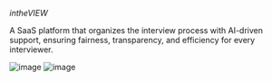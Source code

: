 *intheVIEW*

A SaaS platform that organizes the interview process with AI-driven support, ensuring fairness, transparency, and efficiency for every interviewer.

![image](https://github.com/user-attachments/assets/8465ea72-3d34-414d-9fb2-150aaa91e6fc)
![image](https://github.com/user-attachments/assets/1c3d8bd8-b83e-4c3e-9357-8ec3db8a8541)
